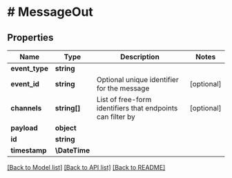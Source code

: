 # # MessageOut

## Properties

Name | Type | Description | Notes
------------ | ------------- | ------------- | -------------
**event_type** | **string** |  |
**event_id** | **string** | Optional unique identifier for the message | [optional]
**channels** | **string[]** | List of free-form identifiers that endpoints can filter by | [optional]
**payload** | **object** |  |
**id** | **string** |  |
**timestamp** | **\DateTime** |  |

[[Back to Model list]](../../README.md#models) [[Back to API list]](../../README.md#endpoints) [[Back to README]](../../README.md)
